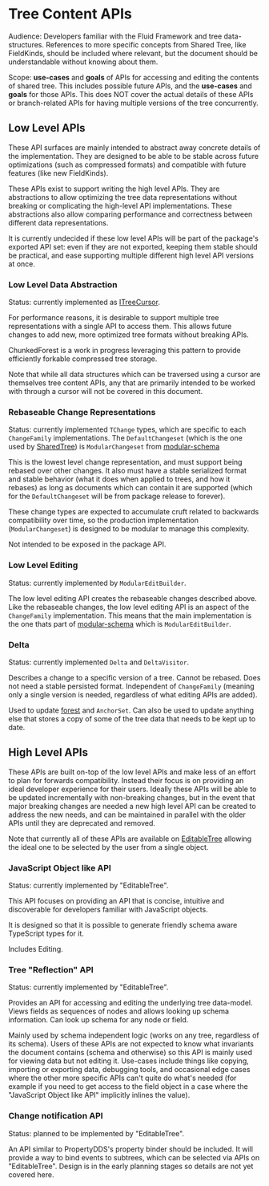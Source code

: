 # Tree Content APIs

Audience: Developers familiar with the Fluid Framework and tree data-structures.
References to more specific concepts from Shared Tree, like FieldKinds, should be included where relevant, but the document should be understandable without knowing about them.

Scope: **use-cases** and **goals** of APIs for accessing and editing the contents of shared tree.
This includes possible future APIs, and the **use-cases** and **goals** for those APIs.
This does NOT cover the actual details of these APIs or branch-related APIs for having multiple versions of the tree concurrently.

## Low Level APIs

These API surfaces are mainly intended to abstract away concrete details of the implementation.
They are designed to be able to be stable across future optimizations (such as compressed formats) and compatible with future features (like new FieldKinds).

These APIs exist to support writing the high level APIs.
They are abstractions to allow optimizing the tree data representations without breaking or complicating the high-level API implementations.
These abstractions also allow comparing performance and correctness between different data representations.

It is currently undecided if these low level APIs will be part of the package's exported API set: even if they are not exported, keeping them stable should be practical, and ease supporting multiple different high level API versions at once.

### Low Level Data Abstraction

Status: currently implemented as [ITreeCursor](../../src/core/tree/cursor.ts).

For performance reasons, it is desirable to support multiple tree representations with a single API to access them.
This allows future changes to add new, more optimized tree formats without breaking APIs.

ChunkedForest is a work in progress leveraging this pattern to provide efficiently forkable compressed tree storage.

Note that while all data structures which can be traversed using a cursor are themselves tree content APIs, any that are primarily intended to be worked with through a cursor will not be covered in this document.

### Rebaseable Change Representations

Status: currently implemented `TChange` types, which are specific to each `ChangeFamily` implementations.
The `DefaultChangeset` (which is the one used by [SharedTree](../../src/shared-tree/README.md)) is `ModularChangeset` from [modular-schema](../../src/feature-libraries/modular-schema/README.md)

This is the lowest level change representation, and must support being rebased over other changes.
It also must have a stable serialized format and stable behavior (what it does when applied to trees, and how it rebases)
as long as documents which can contain it are supported (which for the `DefaultChangeset` will be from package release to forever).

These change types are expected to accumulate cruft related to backwards compatibility over time,
so the production implementation (`ModularChangeset`) is designed to be modular to manage this complexity.

Not intended to be exposed in the package API.

### Low Level Editing

Status: currently implemented by `ModularEditBuilder`.

The low level editing API creates the rebaseable changes described above.
Like the rebaseable changes, the low level editing API is an aspect of the `ChangeFamily` implementation.
This means that the main implementation is the one thats part of [modular-schema](../../src/feature-libraries/modular-schema/README.md) which is `ModularEditBuilder`.

### Delta

Status: currently implemented `Delta` and `DeltaVisitor`.

Describes a change to a specific version of a tree.
Cannot be rebased.
Does not need a stable persisted format.
Independent of `ChangeFamily` (meaning only a single version is needed, regardless of what editing APIs are added).

Used to update [forest](../../src/core/forest/README.md) and `AnchorSet`.
Can also be used to update anything else that stores a copy of some of the tree data that needs to be kept up to date.

## High Level APIs

These APIs are built on-top of the low level APIs and make less of an effort to plan for forwards compatibility.
Instead their focus is on providing an ideal developer experience for their users.
Ideally these APIs will be able to be updated incrementally with non-breaking changes,
but in the event that major breaking changes are needed a new high level API can be created to address the new needs,
and can be maintained in parallel with the older APIs until they are deprecated and removed.

Note that currently all of these APIs are available on [EditableTree](../../src/feature-libraries/editable-tree/README.md) allowing the ideal one to be selected by the user from a single object.

### JavaScript Object like API

Status: currently implemented by "EditableTree".

This API focuses on providing an API that is concise, intuitive and discoverable for developers familiar with JavaScript objects.

It is designed so that it is possible to generate friendly schema aware TypeScript types for it.

Includes Editing.

### Tree "Reflection" API

Status: currently implemented by "EditableTree".

Provides an API for accessing and editing the underlying tree data-model.
Views fields as sequences of nodes and allows looking up schema information.
Can look up schema for any node or field.

Mainly used by schema independent logic (works on any tree, regardless of its schema).
Users of these APIs are not expected to know what invariants the document contains (schema and otherwise) so this API is mainly used for viewing data but not editing it.
Use-cases include things like copying, importing or exporting data, debugging tools, and occasional edge cases where the other more specific APIs can't quite do what's needed (for example if you need to get access to the field object in a case where the "JavaScript Object like API" implicitly inlines the value).

### Change notification API

Status: planned to be implemented by "EditableTree".

An API similar to PropertyDDS's property binder should be included.
It will provide a way to bind events to subtrees, which can be selected via APIs on "EditableTree".
Design is in the early planning stages so details are not yet covered here.
